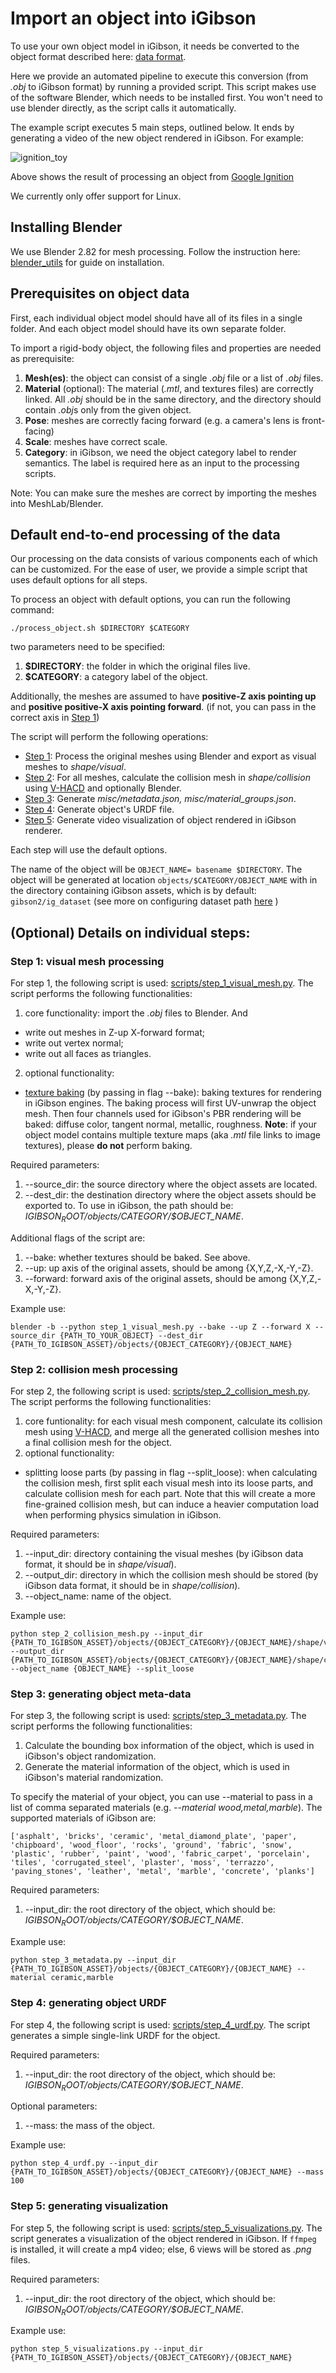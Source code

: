 # Import an object into iGibson

To use your own object model in iGibson, it needs be converted to the object format described here: [data format](../README.md).

Here we provide an automated pipeline to execute this conversion (from *.obj* to iGibson format) by running a provided script. This script makes use of the software Blender, which needs to be installed first. You won't need to use blender directly, as the script calls it automatically.

The example script executes 5 main steps, outlined below. It ends by generating a video of the new object rendered in iGibson. For example:

![ignition_toy](images/ignition.gif)

Above shows the result of processing an object from [Google Ignition](https://app.ignitionrobotics.org/GoogleResearch/fuel/models/Vtech_Stack_Sing_Rings_636_Months)

We currently only offer support for Linux.

## Installing Blender

We use Blender 2.82 for mesh processing. Follow the instruction here: [blender_utils](../blender_utils/) for guide on installation.

## Prerequisites on object data

First, each individual object model should have all of its files in a single folder. And each object model should have its own separate folder. 

To import a rigid-body object, the following files and properties are needed as prerequisite:
1. **Mesh(es)**: the object can consist of a single *.obj* file or a list of *.obj* files. 
2. **Material** (optional): The material (*.mtl*, and textures files) are correctly linked. All *.obj* should be in the same directory, and the directory should contain *.obj*s only from the given object. 
3. **Pose**: meshes are correctly facing forward (e.g. a camera's lens is front-facing)
4. **Scale**: meshes have correct scale.
5. **Category**: in iGibson, we need the object category label to render semantics. The label is required here as an input to the processing scripts. 

Note: You can make sure the meshes are correct by importing the meshes into MeshLab/Blender.

## Default end-to-end processing of the data

Our processing on the data consists of various components each of which can be customized. For the ease of user, we provide a simple script that uses default options for all steps. 

To process an object with default options, you can run the following command:
```
./process_object.sh $DIRECTORY $CATEGORY
```
two parameters need to be specified:
1. **$DIRECTORY**: the folder in which the original files live.
2. **$CATEGORY**: a category label  of the object.

Additionally, the meshes are assumed to have **positive-Z axis pointing up** and **positive positive-X axis pointing forward**. (if not, you can pass in the correct axis in [Step 1](#step-1-visual-mesh-processing))


The script will perform the following operations:
- [Step 1](#step-1-visual-mesh-processing): Process the original meshes using Blender and export as visual meshes to *shape/visual*.
- [Step 2](#step-2-collision-mesh-processing): For all meshes, calculate the collision mesh in *shape/collision* using [V-HACD](https://github.com/kmammou/v-hacd) and optionally Blender.
- [Step 3](#step-3-generating-object-link-data): Generate *misc/metadata.json, misc/material_groups.json*.
- [Step 4](#step-4-generating-object-urdf): Generate object's URDF file.
- [Step 5](#step-5-generating-visualization): Generate video visualization of object rendered in iGibson renderer.

Each step will use the default options.

The name of the object will be ```OBJECT_NAME= basename $DIRECTORY```. The object will be generated at location ```objects/$CATEGORY/OBJECT_NAME``` with in the directory containing iGibson assets, which is by default: ```gibson2/ig_dataset``` (see more on configuring dataset path [here](http://svl.stanford.edu/igibson/docs/dataset.html#download-igibson-data) )

## (Optional) Details on individual steps:

### Step 1: visual mesh processing

For step 1, the following script is used: [scripts/step_1_visual_mesh.py](scripts/step_1_visual_mesh.py). 
The script performs the following functionalities:
1. core functionality: import the *.obj* files to Blender. And
- write out meshes in Z-up X-forward format; 
- write out vertex normal;
- write out all faces as triangles.
2. optional functionality:
- [texture baking](https://docs.blender.org/manual/en/latest/render/cycles/baking.html) (by passing in flag --bake): baking textures for rendering in iGibson engines. The baking process will first UV-unwrap the object mesh. Then four channels used for iGibson's PBR rendering will be baked: diffuse color, tangent normal, metallic, roughness.
**Note**: if your object model contains multiple texture maps (aka *.mtl* file links to image textures), please **do not** perform baking.

Required parameters:
1. --source_dir: the source directory where the object assets are located.
2. --dest_dir: the destination directory where the object assets should be exported to. To use in iGibson, the path should be: *$IGIBSON_ROOT/objects/$CATEGORY/$OBJECT_NAME*.

Additional flags of the script are:
1. --bake: whether textures should be baked. See above.
2. --up: up axis of the original assets, should be among {X,Y,Z,-X,-Y,-Z}.
3. --forward: forward axis of the original assets, should be among {X,Y,Z,-X,-Y,-Z}.

Example use:
```
blender -b --python step_1_visual_mesh.py --bake --up Z --forward X --source_dir {PATH_TO_YOUR_OBJECT} --dest_dir {PATH_TO_IGIBSON_ASSET}/objects/{OBJECT_CATEGORY}/{OBJECT_NAME}
```

### Step 2: collision mesh processing

For step 2, the following script is used: [scripts/step_2_collision_mesh.py](scripts/step_2_collision_mesh.py). 
The script performs the following functionalities:
1. core funtionality: for each visual mesh component, calculate its collision mesh using [V-HACD](https://github.com/kmammou/v-hacd), and merge all the generated collision meshes into a final collision mesh for the object.
2. optional functionality: 
- splitting loose parts (by passing in flag --split_loose): when calculating the collision mesh, first split each visual mesh into its loose parts, and calculate collision mesh for each part. Note that this will create a more fine-grained collision mesh, but can induce a heavier computation load when performing physics simulation in iGibson. 

Required parameters:
1. --input_dir: directory containing the visual meshes  (by iGibson data format, it should be in *shape/visual*).
2. --output_dir: directory in which the collision mesh should be stored (by iGibson data format, it should be in *shape/collision*).
3. --object_name: name of the object.

Example use:
```
python step_2_collision_mesh.py --input_dir {PATH_TO_IGIBSON_ASSET}/objects/{OBJECT_CATEGORY}/{OBJECT_NAME}/shape/visual --output_dir {PATH_TO_IGIBSON_ASSET}/objects/{OBJECT_CATEGORY}/{OBJECT_NAME}/shape/collision --object_name {OBJECT_NAME} --split_loose
```


### Step 3: generating object meta-data 

For step 3, the following script is used: [scripts/step_3_metadata.py](scripts/step_3_metadata.py). 
The script performs the following functionalities:
1. Calculate the bounding box information of the object, which is used in iGibson's object randomization.
2. Generate the material information of the object, which is used in iGibson's material randomization.

To specify the material of your object, you can use --material to pass in a list of comma separated materials (e.g. *--material wood,metal,marble*). The supported materials of iGibson are:
```
['asphalt', 'bricks', 'ceramic', 'metal_diamond_plate', 'paper', 'chipboard', 'wood_floor', 'rocks', 'ground', 'fabric', 'snow', 'plastic', 'rubber', 'paint', 'wood', 'fabric_carpet', 'porcelain', 'tiles', 'corrugated_steel', 'plaster', 'moss', 'terrazzo', 'paving_stones', 'leather', 'metal', 'marble', 'concrete', 'planks']
```
Required parameters:
1. --input_dir: the root directory of the object, which should be: *$IGIBSON_ROOT/objects/$CATEGORY/$OBJECT_NAME*.

Example use:
```
python step_3_metadata.py --input_dir {PATH_TO_IGIBSON_ASSET}/objects/{OBJECT_CATEGORY}/{OBJECT_NAME} --material ceramic,marble
```

### Step 4: generating object URDF

For step 4, the following script is used: [scripts/step_4_urdf.py](scripts/step_4_urdf.py). 
The script generates a simple single-link URDF for the object.

Required parameters:
1. --input_dir: the root directory of the object, which should be: *$IGIBSON_ROOT/objects/$CATEGORY/$OBJECT_NAME*.

Optional parameters:
1. --mass: the mass of the object.

Example use:
```
python step_4_urdf.py --input_dir {PATH_TO_IGIBSON_ASSET}/objects/{OBJECT_CATEGORY}/{OBJECT_NAME} --mass 100
```

### Step 5: generating visualization
 
For step 5, the following script is used: [scripts/step_5_visualizations.py](scripts/step_5_visualizations.py). 
The script generates a visualization of the object rendered in iGibson. If ```ffmpeg``` is installed, it will create a mp4 video; else, 6 views will be stored as *.png* files.

Required parameters:
1. --input_dir: the root directory of the object, which should be: *$IGIBSON_ROOT/objects/$CATEGORY/$OBJECT_NAME*.

Example use:
```
python step_5_visualizations.py --input_dir {PATH_TO_IGIBSON_ASSET}/objects/{OBJECT_CATEGORY}/{OBJECT_NAME}
```
